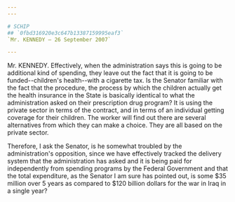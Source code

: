 ```yaml
---
---

# SCHIP
## `0fbd316920e3c647b13387159995eaf3`
`Mr. KENNEDY — 26 September 2007`

---
```



Mr. KENNEDY. Effectively, when the administration says this is going 
to be additional kind of spending, they leave out the fact that it is 
going to be funded--children's health--with a cigarette tax. Is the 
Senator familiar with the fact that the procedure, the process by which 
the children actually get the health insurance in the State is 
basically identical to what the administration asked on their 
prescription drug program? It is using the private sector in terms of 
the contract, and in terms of an individual getting coverage for their 
children. The worker will find out there are several alternatives from 
which they can make a choice. They are all based on the private sector.


Therefore, I ask the Senator, is he somewhat troubled by the 
administration's opposition, since we have effectively tracked the 
delivery system that the administration has asked and it is being paid 
for independently from spending programs by the Federal Government and 
that the total expenditure, as the Senator I am sure has pointed out, 
is some $35 million over 5 years as compared to $120 billion dollars 
for the war in Iraq in a single year?
